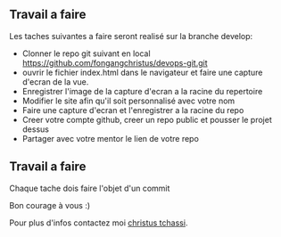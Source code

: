 

Travail a faire
----------------------

 Les taches suivantes a faire seront realisé sur la branche develop:
 - Clonner le repo git suivant en local https://github.com/fongangchristus/devops-git.git
 - ouvrir le fichier index.html dans le navigateur et faire une capture d'ecran de la vue. 
 - Enregistrer l'image de la capture d'ecran a la racine du repertoire
 - Modifier le site afin qu'il soit personnalisé avec votre nom
 - Faire une capture d'ecran et l'enregistrer a la racine du repo
 - Creer votre compte github, creer un repo public et pousser le projet dessus
 - Partager avec votre mentor le lien de votre repo
 
 Travail a faire
----------------------
Chaque tache dois faire l'objet d'un commit

Bon courage à vous :)

Pour plus d'infos contactez moi [christus tchassi](https://t.me/+k-It5YXkjqkwMTY8).
